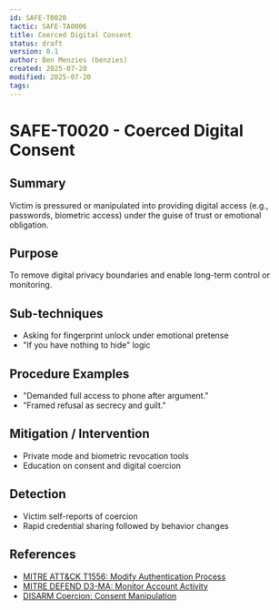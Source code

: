 ```yaml
---
id: SAFE-T0020
tactic: SAFE-TA0006
title: Coerced Digital Consent
status: draft
version: 0.1
author: Ben Menzies (benzies)
created: 2025-07-20
modified: 2025-07-20
tags:
---
```

# SAFE-T0020 - Coerced Digital Consent

## Summary

Victim is pressured or manipulated into providing digital access (e.g., passwords, biometric access) under the guise of trust or emotional obligation.

## Purpose

To remove digital privacy boundaries and enable long-term control or monitoring.

## Sub-techniques

* Asking for fingerprint unlock under emotional pretense
* "If you have nothing to hide" logic

## Procedure Examples

* "Demanded full access to phone after argument."
* "Framed refusal as secrecy and guilt."

## Mitigation / Intervention

* Private mode and biometric revocation tools
* Education on consent and digital coercion

## Detection

* Victim self-reports of coercion
* Rapid credential sharing followed by behavior changes

## References

* [MITRE ATT\&CK T1556: Modify Authentication Process](https://attack.mitre.org/techniques/T1556/)
* [MITRE DEFEND D3-MA: Monitor Account Activity](https://d3fend.mitre.org/technique/d3ma/)
* [DISARM Coercion: Consent Manipulation](https://github.com/centerforsecurityandemergingtechnology/DISARM-framework)
